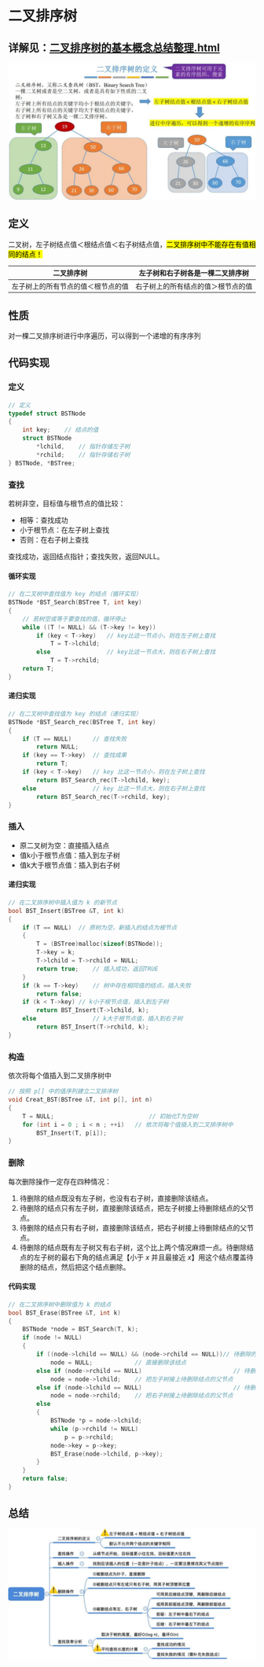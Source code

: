 # 二叉排序树
## 详解见：[二叉排序树的基本概念总结整理.html](二叉排序树的基本概念总结整理.html)
![](vx_images/47784918247505.jpg "二叉排序树")
## 定义
二叉树，左子树结点值＜根结点值＜右子树结点值，<mark>二叉排序树中不能存在有值相同的结点！</mark>

|            二叉排序树            |  左子树和右子树各是一棵二叉排序树  |
| :-----------------------------: | :-----------------------------: |
| 左子树上的所有节点的值＜根节点的值 | 右子树上的所有结点的值＞根节点的值 |


## 性质
对一棵二叉排序树进行中序遍历，可以得到一个递增的有序序列
## 代码实现
### 定义
```cpp
// 定义
typedef struct BSTNode
{
	int key;	// 结点的值
	struct BSTNode
		*lchild,	// 指针存储左子树
		*rchild;	// 指针存储右子树
} BSTNode, *BSTree;
```
### 查找
若树非空，目标值与根节点的值比较：
* 相等：查找成功
* 小于根节点：在左子树上查找
* 否则：在右子树上查找

查找成功，返回结点指针；查找失败，返回NULL。
#### 循环实现
```cpp
// 在二叉树中查找值为 key 的结点（循环实现）
BSTNode *BST_Search(BSTree T, int key)
{
	// 若树空或等于要查找的值，循环停止
	while ((T != NULL) && (T->key != key))
		if (key < T->key)	// key比这一节点小，则在左子树上查找
			T = T->lchild;
		else				// key比这一节点大，则在右子树上查找
			T = T->rchild;
	return T;
}
```
#### 递归实现
```cpp
// 在二叉树中查找值为 key 的结点（递归实现）
BSTNode *BST_Search_rec(BSTree T, int key)
{
	if (T == NULL)		// 查找失败
		return NULL;
	if (key == T->key)	// 查找成果
		return T;
	if (key < T->key)	// key 比这一节点小，则在左子树上查找
		return BST_Search_rec(T->lchild, key);
	else				// key 比这一节点大，则在右子树上查找
		return BST_Search_rec(T->rchild, key);
}
```
### 插入
* 原二叉树为空：直接插入结点
* 值k小于根节点值：插入到左子树
* 值k大于根节点值：插入到右子树
#### 递归实现
```cpp
// 在二叉排序树中插入值为 k 的新节点
bool BST_Insert(BSTree &T, int k)
{
	if (T == NULL)	// 原树为空，新插入的结点为根节点
	{
		T = (BSTree)malloc(sizeof(BSTNode));
		T->key = k;
		T->lchild = T->rchild = NULL;
		return true;	// 插入成功，返回TRUE
	}
	if (k == T->key)	// 树中存在相同值的结点，插入失败
		return false;
	if (k < T->key)	// k小于根节点值，插入到左子树
		return BST_Insert(T->lchild, k);
	else				// k大于根节点值，插入到右子树
		return BST_Insert(T->rchild, k);
}
```
### 构造
依次将每个值插入到二叉排序树中
```cpp
// 按照 p[] 中的值序列建立二叉排序树
void Creat_BST(BSTree &T, int p[], int n)
{
	T = NULL;							// 初始化T为空树
	for (int i = 0 ; i < n ; ++i)	// 依次将每个值插入到二叉排序树中
		BST_Insert(T, p[i]);
}
```
### 删除
每次删除操作一定存在四种情况：
1. 待删除的结点既没有左子树，也没有右子树，直接删除该结点。
2. 待删除的结点只有左子树，直接删除该结点，把左子树接上待删除结点的父节点。
3. 待删除的结点只有右子树，直接删除该结点，把右子树接上待删除结点的父节点。
4. 待删除的结点既有左子树又有右子树，这个比上两个情况麻烦一点。待删除结点的左子树的最右下角的结点满足【小于 $x$ 并且最接近 $x$】用这个结点覆盖待删除的结点，然后把这个结点删除。
#### 代码实现
```cpp
// 在二叉排序树中删除值为 k 的结点
bool BST_Erase(BSTree &T, int k)
{
	BSTNode *node = BST_Search(T, k);
	if (node != NULL)
	{
		if ((node->lchild == NULL) && (node->rchild == NULL))// 待删除的结点既没有左子树，也没有右子树
			node = NULL;			// 直接删除该结点
		else if (node->rchild == NULL)							// 待删除的结点只有左子树
			node = node->lchild;	// 把左子树接上待删除结点的父节点
		else if (node->lchild == NULL)							// 待删除的结点只有右子树
			node = node->rchild;	// 把右子树接上待删除结点的父节点
		else
		{
			BSTNode *p = node->lchild;
			while (p->rchild != NULL)
				p = p->rchild;
			node->key = p->key;
			BST_Erase(node->lchild, p->key);
		}
	}
	return false;
}
```
## 总结
![](vx_images/87775118240174.jpg "二叉排序树")